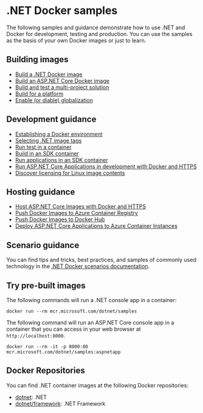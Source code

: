 # .NET Docker samples

The following samples and guidance demonstrate how to use .NET and Docker for development, testing and production. You can use the samples as the basis of your own Docker images or just to learn.

## Building images

* [Build a .NET Docker image](dotnetapp/README.md)
* [Build an ASP.NET Core Docker image](aspnetapp/README.md)
* [Build and test a multi-project solution](complexapp/README.md)
* [Build for a platform](build-for-a-platform.md)
* [Enable (or diable) globalization](enable-globalization.md)

## Development guidance

* [Establishing a Docker environment](establishing-docker-environment.md)
* [Selecting .NET image tags](selecting-tags.md)
* [Run test in a container](run-tests-in-sdk-container.md)
* [Build in an SDK container](build-in-sdk-container.md)
* [Run applications in an SDK container](run-in-sdk-container.md)
* [Run ASP.NET Core Applications in development with Docker and HTTPS](run-aspnetcore-https-development.md)
* [Discover licensing for Linux image contents](https://github.com/dotnet/dotnet-docker/blob/main/documentation/image-artifact-details.md)

## Hosting guidance

* [Host ASP.NET Core Images with Docker and HTTPS](host-aspnetcore-https.md)
* [Push Docker Images to Azure Container Registry](push-image-to-acr.md)
* [Push Docker Images to Docker Hub](push-image-to-dockerhub.md)
* [Deploy ASP.NET Core Applications to Azure Container Instances](deploy-container-to-aci.md)

## Scenario guidance

You can find tips and tricks, best practices, and samples of commonly used technology in the [.NET Docker scenarios documentation](../documentation/scenarios/README.md).

## Try pre-built images

The following commands will run a .NET console app in a container:

```console
docker run --rm mcr.microsoft.com/dotnet/samples
```

The following command will run an ASP.NET Core console app in a container that you can access in your web browser at `http://localhost:8000`.

```console
docker run --rm -it -p 8000:80 mcr.microsoft.com/dotnet/samples:aspnetapp
```

## Docker Repositories

You can find .NET container images at the following Docker repositories:

* [dotnet](https://hub.docker.com/_/microsoft-dotnet/): .NET
* [dotnet/framework](https://hub.docker.com/_/microsoft-dotnet-framework/): .NET Framework

